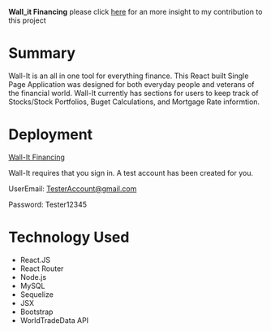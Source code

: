 **Wall_it Financing** 
 please click [here](https://github.com/EMalley/wall-it/graphs/contributors) for an more insight to my contribution to this project 

# Summary

  Wall-It is an all in one tool for everything finance. This React built Single Page Application was designed for both everyday people and veterans of the financial world. Wall-It currently has sections for users to keep track of Stocks/Stock Portfolios, Buget Calculations, and Mortgage Rate informtion.
  
# Deployment
[Wall-It Financing](https://sheltered-mesa-24365.herokuapp.com/)

Wall-It requires that you sign in. A test account has been created for you.

 UserEmail: TesterAccount@gmail.com
 
 Password: Tester12345

# Technology Used
* React.JS
* React Router
* Node.js
* MySQL
* Sequelize
* JSX
* Bootstrap
* WorldTradeData API

